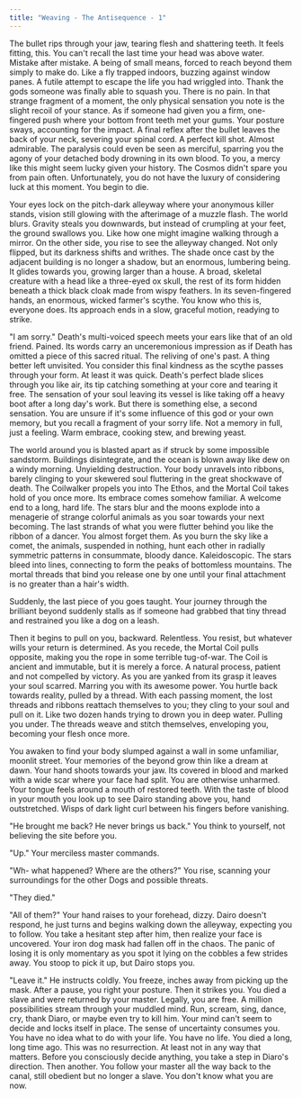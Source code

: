 ```yaml
---
title: "Weaving - The Antisequence - 1"
---
```

The bullet rips through your jaw, tearing flesh and shattering teeth. It feels fitting, this. You can't recall the last time your head was above water. Mistake after mistake. A being of small means, forced to reach beyond them simply to make do. Like a fly trapped indoors, buzzing against window panes. A futile attempt to escape the life you had wriggled into. Thank the gods someone was finally able to squash you. There is no pain. In that strange fragment of a moment, the only physical sensation you note is the slight recoil of your stance. As if someone had given you a firm, one-fingered push where your bottom front teeth met your gums. Your posture sways, accounting for the impact. A final reflex after the bullet leaves the back of your neck, severing your spinal cord. A perfect kill shot. Almost admirable. The paralysis could even be seen as merciful, sparring you the agony of your detached body drowning in its own blood. To you, a mercy like this might seem lucky given your history. The Cosmos didn't spare you from pain often. Unfortunately, you do not have the luxury of considering luck at this moment. You begin to die.

Your eyes lock on the pitch-dark alleyway where your anonymous killer stands, vision still glowing with the afterimage of a muzzle flash. The world blurs. Gravity steals you downwards, but instead of crumpling at your feet, the ground swallows you. Like how one might imagine walking through a mirror. On the other side, you rise to see the alleyway changed. Not only flipped, but its darkness shifts and writhes. The shade once cast by the adjacent building is no longer a shadow, but an enormous, lumbering being. It glides towards you, growing larger than a house. A broad, skeletal creature with a head like a three-eyed ox skull, the rest of its form hidden beneath a thick black cloak made from wispy feathers. In its seven-fingered hands, an enormous, wicked farmer's scythe. You know who this is, everyone does. Its approach ends in a slow, graceful motion, readying to strike.

"I am sorry." Death's multi-voiced speech meets your ears like that of an old friend. Pained. Its words carry an unceremonious impression as if Death has omitted a piece of this sacred ritual. The reliving of one's past. A thing better left unvisited. You consider this final kindness as the scythe passes through your form. At least it was quick. Death's perfect blade slices through you like air, its tip catching something at your core and tearing it free. The sensation of your soul leaving its vessel is like taking off a heavy boot after a long day's work. But there is something else, a second sensation. You are unsure if it's some influence of this god or your own memory, but you recall a fragment of your sorry life. Not a memory in full, just a feeling. Warm embrace, cooking stew, and brewing yeast.

The world around you is blasted apart as if struck by some impossible sandstorm. Buildings disintegrate, and the ocean is blown away like dew on a windy morning. Unyielding destruction. Your body unravels into ribbons, barely clinging to your skewered soul fluttering in the great shockwave of death. The Coilwalker propels you into The Ethos, and the Mortal Coil takes hold of you once more. Its embrace comes somehow familiar. A welcome end to a long, hard life. The stars blur and the moons explode into a menagerie of strange colorful animals as you soar towards your next becoming. The last strands of what you were flutter behind you like the ribbon of a dancer. You almost forget them. As you burn the sky like a comet, the animals, suspended in nothing, hunt each other in radially symmetric patterns in consummate, bloody dance. Kaleidoscopic. The stars bleed into lines, connecting to form the peaks of bottomless mountains. The mortal threads that bind you release one by one until your final attachment is no greater than a hair's width. 

Suddenly, the last piece of you goes taught. Your journey through the brilliant beyond suddenly stalls as if someone had grabbed that tiny thread and restrained you like a dog on a leash.

Then it begins to pull on you, backward. Relentless. You resist, but whatever wills your return is determined. As you recede, the Mortal Coil pulls opposite, making you the rope in some terrible tug-of-war. The Coil is ancient and immutable, but it is merely a force. A natural process, patient and not compelled by victory. As you are yanked from its grasp it leaves your soul scarred. Marring you with its awesome power. You hurtle back towards reality, pulled by a thread. With each passing moment, the lost threads and ribbons reattach themselves to you; they cling to your soul and pull on it. Like two dozen hands trying to drown you in deep water. Pulling you under. The threads weave and stitch themselves, enveloping you, becoming your flesh once more.

You awaken to find your body slumped against a wall in some unfamiliar, moonlit street. Your memories of the beyond grow thin like a dream at dawn. Your hand shoots towards your jaw. Its covered in blood and marked with a wide scar where your face had split. You are otherwise unharmed. Your tongue feels around a mouth of restored teeth. With the taste of blood in your mouth you look up to see Dairo standing above you, hand outstretched. Wisps of dark light curl between his fingers before vanishing.

"He brought me back? He never brings us back." You think to yourself, not believing the site before you.

"Up." Your merciless master commands.

"Wh- what happened? Where are the others?" You rise, scanning your surroundings for the other Dogs and possible threats.

"They died."

"All of them?" Your hand raises to your forehead, dizzy. Dairo doesn't respond, he just turns and begins walking down the alleyway, expecting you to follow. You take a hesitant step after him, then realize your face is uncovered. Your iron dog mask had fallen off in the chaos. The panic of losing it is only momentary as you spot it lying on the cobbles a few strides away. You stoop to pick it up, but Dairo stops you.

"Leave it." He instructs coldly. You freeze, inches away from picking up the mask. After a pause, you right your posture. Then it strikes you. You died a slave and were returned by your master. Legally, you are free. A million possibilities stream through your muddled mind. Run, scream, sing, dance, cry, thank Diaro, or maybe even try to kill him. Your mind can't seem to decide and locks itself in place. The sense of uncertainty consumes you. You have no idea what to do with your life. You have no life. You died a long, long time ago. This was no resurrection. At least not in any way that matters. Before you consciously decide anything, you take a step in Diaro's direction. Then another. You follow your master all the way back to the canal, still obedient but no longer a slave. You don't know what you are now.